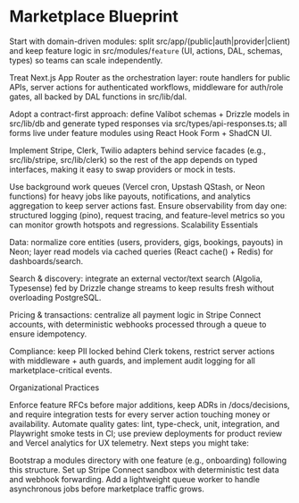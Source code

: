 # Marketplace Blueprint

Start with domain-driven modules: split src/app/(public|auth|provider|client) and keep feature logic in src/modules/`feature` (UI, actions, DAL, schemas, types) so teams can scale independently.

Treat Next.js App Router as the orchestration layer: route handlers for public APIs, server actions for authenticated workflows, middleware for auth/role gates, all backed by DAL functions in src/lib/dal.

Adopt a contract-first approach: define Valibot schemas + Drizzle models in src/lib/db and generate typed responses via src/types/api-responses.ts; all forms live under feature modules using React Hook Form + ShadCN UI.

Implement Stripe, Clerk, Twilio adapters behind service facades (e.g., src/lib/stripe, src/lib/clerk) so the rest of the app depends on typed interfaces, making it easy to swap providers or mock in tests.

Use background work queues (Vercel cron, Upstash QStash, or Neon functions) for heavy jobs like payouts, notifications, and analytics aggregation to keep server actions fast.
Ensure observability from day one: structured logging (pino), request tracing, and feature-level metrics so you can monitor growth hotspots and regressions.
Scalability Essentials

Data: normalize core entities (users, providers, gigs, bookings, payouts) in Neon; layer read models via cached queries (React cache() + Redis) for dashboards/search.

Search & discovery: integrate an external vector/text search (Algolia, Typesense) fed by Drizzle change streams to keep results fresh without overloading PostgreSQL.

Pricing & transactions: centralize all payment logic in Stripe Connect accounts, with deterministic webhooks processed through a queue to ensure idempotency.

Compliance: keep PII locked behind Clerk tokens, restrict server actions with middleware + auth guards, and implement audit logging for all marketplace-critical events.

Organizational Practices

Enforce feature RFCs before major additions, keep ADRs in /docs/decisions, and require integration tests for every server action touching money or availability.
Automate quality gates: lint, type-check, unit, integration, and Playwright smoke tests in CI; use preview deployments for product review and Vercel analytics for UX telemetry.
Next steps you might take:

Bootstrap a modules directory with one feature (e.g., onboarding) following this structure.
Set up Stripe Connect sandbox with deterministic test data and webhook forwarding.
Add a lightweight queue worker to handle asynchronous jobs before marketplace traffic grows.
